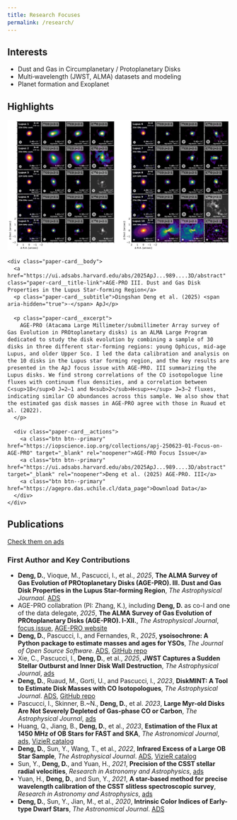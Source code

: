```yaml
---
title: Research Focuses
permalink: /research/
---
```


## Interests
- Dust and Gas in Circumplanetary / Protoplanetary Disks
- Multi‑wavelength (JWST, ALMA) datasets and modeling
- Planet formation and Exoplanet

## Highlights

<section class="paper-card">
  <div class="paper-card__inner">
    <div class="paper-card__media">
      <img src="/assets/images/AGE-PRO III.jpg" alt="AGE‑PRO III mosaic">
    </div>

    <div class="paper-card__body">
      <a href="https://ui.adsabs.harvard.edu/abs/2025ApJ...989....3D/abstract" class="paper-card__title-link">AGE‑PRO III. Dust and Gas Disk Properties in the Lupus Star‑forming Region</a>
      <p class="paper-card__subtitle">Dingshan Deng et al. (2025) <span aria-hidden="true">·</span> ApJ</p>

      <p class="paper-card__excerpt">
        AGE-PRO (Atacama Large Millimeter/submillimeter Array survey of Gas Evolution in PROtoplanetary disks) is an ALMA Large Program dedicated to study the disk evolution by combining a sample of 30 disks in three different star-forming regions: young Ophicus, mid-age Lupus, and older Upper Sco. I led the data calibration and analysis on the 10 disks in the Lupus star forming region, and the key results are presented in the ApJ focus issue with AGE-PRO. III summarizing the Lupus disks. We find strong correlations of the CO isotopologue line fluxes with continuum flux densities, and a correlation between C<sup>18</sup>O J=2–1 and N<sub>2</sub>H<sup>+</sup> J=3–2 fluxes, indicating similar CO abundances across this sample. We also show that the estimated gas disk masses in AGE-PRO agree with those in Ruaud et al. (2022).
      </p>

      <div class="paper-card__actions">
        <a class="btn btn--primary" href="https://iopscience.iop.org/collections/apj-250623-01-Focus-on-AGE-PRO" target="_blank" rel="noopener">AGE-PRO Focus Issue</a>
        <a class="btn btn--primary" href="https://ui.adsabs.harvard.edu/abs/2025ApJ...989....3D/abstract" target="_blank" rel="noopener">Deng et al. (2025) AGE-PRO. III</a>
        <a class="btn btn--primary" href="https://agepro.das.uchile.cl/data_page">Download Data</a>
      </div>
    </div>
  </div>
</section>

## Publications

<div class="button-row">
  <a class="btn btn--primary btn--large" href="https://ui.adsabs.harvard.edu/search/q=orcid%3A0000-0003-0777-7392&sort=date+desc" target="_blank" rel="noopener">Check them on ads</a>
</div>

### First Author and Key Contributions

- **Deng, D.**, Vioque, M., Pascucci, I., et al., *2025*, **The ALMA Survey of Gas Evolution of PROtoplanetary Disks (AGE-PRO). III. Dust and Gas Disk Properties in the Lupus Star-forming Region**, *The Astrophysical Journaal*. [ADS](https://ui.adsabs.harvard.edu/abs/2025ApJ...989....3D/abstract)
- AGE-PRO collabration (PI: Zhang, K.), including **Deng, D.** as co-I and one of the data delegate, *2025*, **The ALMA Survey of Gas Evolution of PROtoplanetary Disks (AGE-PRO). I-XII.**, *The Astrophysical Journal*, [focus issue](https://iopscience.iop.org/collections/apj-250623-01-Focus-on-AGE-PRO), [AGE-PRO website](https://agepro.das.uchile.cl)
- **Deng, D.**, Pascucci, I., and Fernandes, R., *2025*, **ysoisochrone: A Python package to estimate masses and ages for YSOs**, *The Journal of Open Source Software*. [ADS](https://ui.adsabs.harvard.edu/abs/2025JOSS...10.7493D/abstract), [GitHub repo](https://github.com/DingshanDeng/ysoisochrone)
- Xie, C., Pascucci, I., **Deng, D.**, et al., *2025*, **JWST Captures a Sudden Stellar Outburst and Inner Disk Wall Destruction**, *The Astrophysical Journal*, [ads](https://ui.adsabs.harvard.edu/abs/2025ApJ...978...34X/abstract)
- **Deng, D.**, Ruaud, M., Gorti, U., and Pascucci, I., *2023*, **DiskMINT: A Tool to Estimate Disk Masses with CO Isotopologues**, *The Astrophysical Journal*. [ADS](https://ui.adsabs.harvard.edu/abs/2023ApJ...954..165D/abstract), [GitHub repo](https://github.com/DingshanDeng/DiskMINT)
- Pascucci, I., Skinner, B.~N., **Deng, D.**, et al. *2023*, **Large Myr-old Disks Are Not Severely Depleted of Gas-phase CO or Carbon**, *The Astrophysical Journal*, [ads](https://ui.adsabs.harvard.edu/abs/2023ApJ...953..183P/abstract)
- Huang, Q., Jiang, B., **Deng, D.**, et al., *2023*, **Estimation of the Flux at 1450 MHz of OB Stars for FAST and SKA**, *The Astronomical Journal*, [ads](https://ui.adsabs.harvard.edu/abs/2023AJ....166...23H/abstract), [VizieR catalog](https://vizier.cds.unistra.fr/viz-bin/VizieR-2)
- **Deng, D.**, Sun, Y., Wang, T., et al., *2022*, **Infrared Excess of a Large OB Star Sample**, *The Astrophysical Journal*. [ADS](https://ui.adsabs.harvard.edu/abs/2022ApJ...935..175D/abstract), [VizieR catalog](https://vizier.cds.unistra.fr/viz-bin/VizieR-2)
- Sun, Y., **Deng, D.**, and Yuan, H., *2021*, **Precision of the CSST stellar radial velocities**, *Research in Astronomy and Astrophysics*, [ads](https://ui.adsabs.harvard.edu/abs/2021RAA....21...92S/abstract)
- Yuan, H., **Deng, D.**, and Sun, Y., *2021*, **A star-based method for precise wavelength calibration of the CSST slitless spectroscopic survey**, *Research in Astronomy and Astrophysics*, [ads](https://ui.adsabs.harvard.edu/abs/2021RAA....21...74Y/abstract)
- **Deng, D.**, Sun, Y., Jian, M., et al., *2020*, **Intrinsic Color Indices of Early-type Dwarf Stars**, *The Astronomical Journal*. [ADS](https://ui.adsabs.harvard.edu/abs/2020AJ....159..208D/abstract)
